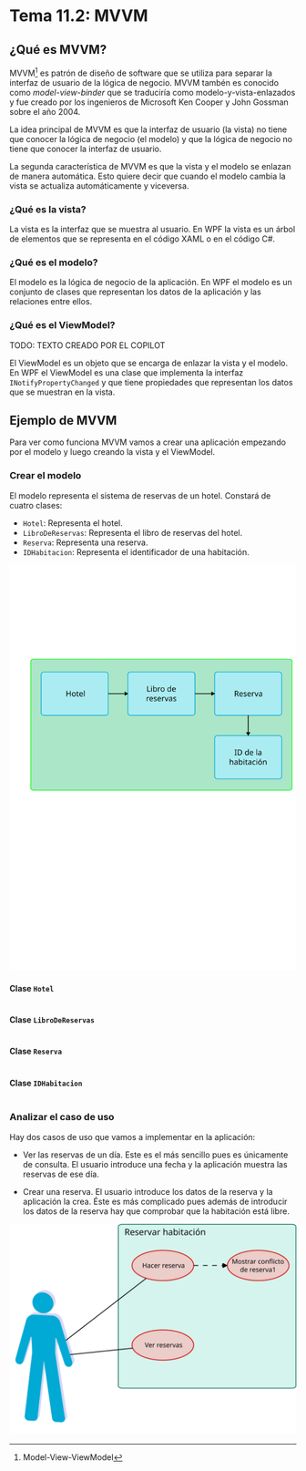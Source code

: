 # Tema 11.2: MVVM

## ¿Qué es MVVM?

MVVM[^1] es patrón de diseño de software que se utiliza para separar la interfaz de usuario de la lógica de negocio. MVVM tambén es conocido como _model-view-binder_ que se traduciría como modelo-y-vista-enlazados y fue creado por los ingenieros de Microsoft Ken Cooper y John Gossman sobre el año 2004.

La idea principal de MVVM es que la interfaz de usuario (la vista) no tiene que conocer la lógica de negocio (el modelo) y que la lógica de negocio no tiene que conocer la interfaz de usuario.

La segunda característica de MVVM es que la vista y el modelo se enlazan de manera automática. Esto quiere decir que cuando el modelo cambia la vista se actualiza automáticamente y viceversa.

[^1]: Model-View-ViewModel

### ¿Qué es la vista?

La vista es la interfaz que se muestra al usuario. En WPF la vista es un árbol de elementos que se representa en el código XAML o en el código C#.

### ¿Qué es el modelo?

El modelo es la lógica de negocio de la aplicación. En WPF el modelo es un conjunto de clases que representan los datos de la aplicación y las relaciones entre ellos.

### ¿Qué es el ViewModel?

TODO: TEXTO CREADO POR EL COPILOT

El ViewModel es un objeto que se encarga de enlazar la vista y el modelo. En WPF el ViewModel es una clase que implementa la interfaz `INotifyPropertyChanged` y que tiene propiedades que representan los datos que se muestran en la vista.

## Ejemplo de MVVM

Para ver como funciona MVVM vamos a crear una aplicación empezando por el modelo y luego creando la vista y el ViewModel.

### Crear el modelo

El modelo representa el sistema de reservas de un hotel. Constará de cuatro clases:

- `Hotel`: Representa el hotel.
- `LibroDeReservas`: Representa el libro de reservas del hotel.
- `Reserva`: Representa una reserva.
- `IDHabitacion`: Representa el identificador de una habitación.

![Diagrama de clases del modelo](./Imagenes/modelo.svg)

#### Clase `Hotel`

``` csharp
```

#### Clase `LibroDeReservas`

``` csharp
```

#### Clase `Reserva`

``` csharp
```

#### Clase `IDHabitacion`

``` csharp
```

### Analizar el caso de uso

Hay dos casos de uso que vamos a implementar en la aplicación:

- Ver las reservas de un día. Este es el más sencillo pues es únicamente de consulta. El usuario introduce una fecha y la aplicación muestra las reservas de ese día.

- Crear una reserva. El usuario introduce los datos de la reserva y la aplicación la crea. Éste es más complicado pues además de introducir los datos de la reserva hay que comprobar que la habitación está libre.

![Diagrama de secuencia del caso de uso](./Imagenes/caso_de_uso.svg)
